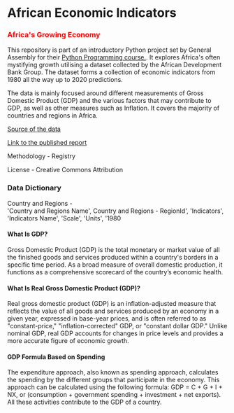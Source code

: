 # African Economic Indicators

### <span style="color:red">Africa's Growing Economy</span> 

This repository is part of an introductory Python project set by General Assembly for their [Python Programming course.](https://generalassemb.ly/education/python-programming). It explores Africa's often mystifying growth utilising a dataset collected by the African Development Bank Group. The dataset forms a collection of economic indicators from 1980 all the way up to 2020 predictions. 

The data is mainly focused around different measurements of Gross Domestic Product (GDP) and the various factors that may contribute to GDP, as well as other measures such as Inflation. It covers the majority of countries and regions in Africa. 


[Source of the data](https://data.humdata.org/dataset/african-economic-outlook-august-2015) 

[Link to the published report](https://www.afdb.org/en/knowledge/publications/african-economic-outlook) 

Methodology - Registry 

License - Creative Commons Attribution 


### Data Dictionary
Country and Regions -  
'Country and Regions Name',
Country and Regions - RegionId', 
'Indicators', 
'Indicators Name',
'Scale', 
'Units', 
'1980

#### What Is GDP?
Gross Domestic Product (GDP) is the total monetary or market value of all the finished goods and services produced within a country's borders in a specific time period. As a broad measure of overall domestic production, it functions as a comprehensive scorecard of the country’s economic health.

#### What Is Real Gross Domestic Product (GDP)?
Real gross domestic product (GDP) is an inflation-adjusted measure that reflects the value of all goods and services produced by an economy in a given year, expressed in base-year prices, and is often referred to as "constant-price," "inflation-corrected" GDP, or "constant dollar GDP." Unlike nominal GDP, real GDP accounts for changes in price levels and provides a more accurate figure of economic growth.

#### GDP Formula Based on Spending
The expenditure approach, also known as spending approach, calculates the spending by the different groups that participate in the economy. This approach can be calculated using the following formula: GDP = C + G + I + NX, or (consumption + government spending + investment + net exports). All these activities contribute to the GDP of a country.

